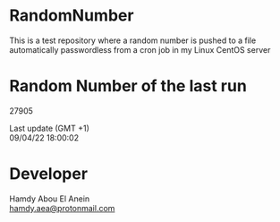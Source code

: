 # RandomNumber    
This is a test repository where a random number is pushed to a file automatically passwordless from a cron job in my Linux CentOS server    
# Random Number of the last run   
27905
      
Last update (GMT +1)    
09/04/22 18:00:02
# Developer    
Hamdy Abou El Anein   
hamdy.aea@protonmail.com
